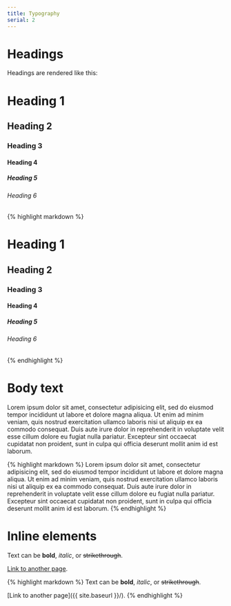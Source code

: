 ```yaml
---
title: Typography
serial: 2
---
```


# Headings

Headings are rendered like this:

<div class="code-example">
<h1>Heading 1</h1>
<h2>Heading 2</h2>
<h3>Heading 3</h3>
<h4>Heading 4</h4>
<h5>Heading 5</h5>
<h6>Heading 6</h6>
</div>

{% highlight markdown %}
# Heading 1
## Heading 2
### Heading 3
#### Heading 4
##### Heading 5
###### Heading 6
{% endhighlight %}

# Body text

<div class="code-example">
Lorem ipsum dolor sit amet, consectetur adipisicing elit, sed do eiusmod tempor incididunt ut labore et dolore magna aliqua. Ut enim ad minim veniam, quis nostrud exercitation ullamco laboris nisi ut aliquip ex ea commodo consequat. Duis aute irure dolor in reprehenderit in voluptate velit esse cillum dolore eu fugiat nulla pariatur. Excepteur sint occaecat cupidatat non proident, sunt in culpa qui officia deserunt mollit anim id est laborum.
</div>

{% highlight markdown %}
Lorem ipsum dolor sit amet, consectetur adipisicing elit, sed do eiusmod tempor incididunt ut labore et dolore magna aliqua. Ut enim ad minim veniam, quis nostrud exercitation ullamco laboris nisi ut aliquip ex ea commodo consequat. Duis aute irure dolor in reprehenderit in voluptate velit esse cillum dolore eu fugiat nulla pariatur. Excepteur sint occaecat cupidatat non proident, sunt in culpa qui officia deserunt mollit anim id est laborum.
{% endhighlight %}

# Inline elements

<div class="code-example">
<p>Text can be <strong>bold</strong>, <em>italic</em>, or <del>strikethrough</del>.</p>
<p><a href="{{ site.baseurl }}/">Link to another page</a>.</p>
</div>

{% highlight markdown %}
Text can be **bold**, _italic_, or ~~strikethrough~~.

[Link to another page]({{ site.baseurl }}/).
{% endhighlight %}


<!-- <div class="w3-theme-l5 codebox">
<p class=" w3-center w3-theme-l4 code-name">Header</p>
{% highlight ruby %}
def print_hi(name)
puts "Hi, #{name}"
end
print_hi('Tom')
#=> prints 'Hi, Tom' to STDOUT.
{% endhighlight %}
</div> -->